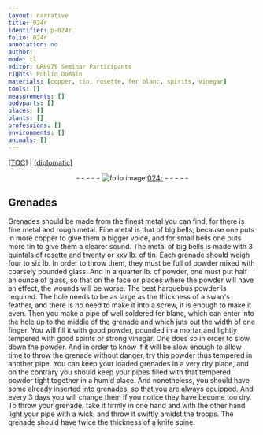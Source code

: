 ```yaml
---
layout: narrative
title: 024r
identifier: p-024r
folio: 024r
annotation: no
author:
mode: tl
editor: GR8975 Seminar Participants
rights: Public Domain
materials: [copper, tin, rosette, fer blanc, spirits, vinegar]
tools: []
measurements: []
bodyparts: []
places: []
plants: []
professions: []
environments: []
animals: []
---
```


<p><a href="{{ site.baseurl }}/translation/" target="_blank">[TOC]</a> | <a href="{{ site.baseurl }}/texts/p-024r_tc/">[diplomatic]</a></p><div class="folio" align="center">- - - - - <a href="http://gallica.bnf.fr/ark:/12148/btv1b10500001g/f53.image" target="_blank"><img src="https://cu-mkp.github.io/2017-workshop-edition/assets/photo-icon.png" alt="folio image: " style="display:inline-block; margin-bottom:-3px;"/>024r</a> - - - - - </div>  
  

## Grenades

 
Grenades should be made from the finest metal you can find, for there is fine metal and rough metal. Fine metal is that of big bells, because one puts in more <span class="m">copper</span> to give them a bigger voice, and for small bells one puts more <span class="m">tin</span> to give them a clearer sound. The metal of big bells is made with 3 quintals of <span class="m">rosette</span> and twenty or xxv lb. of <span class="m">tin</span>. Each grenade should weigh four to six lb. In order to throw them, they must be full of powder mixed with coarsely pounded glass. And in a quarter lb. of powder, one must put half an ounce of glass, so that on the face or places where the powder will have an effect, the wounds will be worse. The best harquebus powder is required. The hole needs to be as large as the thickness of a swan's feather, and there is no need to make it into a screw, it is enough to make it even. Then you make a pipe of well soldered <span class="m">fer blanc</span>, which can enter into the hole up to the middle of the grenade and which juts out the width of one finger. You will fill it with good powder, pounded in a mortar and lightly tempered with good <span class="m">spirits</span> or strong <span class="m">vinegar</span>. One does so in order to slow down the powder. And in order to know if it will be slow enough to allow time to throw the grenade without danger, try this powder thus tempered in another pipe. You can keep your loaded grenades in a very dry place, and on the contrary you should keep your pipes filled with that tempered powder tight together in a humid place. And nonetheless, you should have some already inserted into grenades, so that you are always equipped. And every 3 days you will change them if you notice they have become too dry. To throw your grenade, take it firmly in one hand and with the other hand light your pipe with a wick, and throw it swiftly amidst the troops. The grenade should have twice the thickness of a knife spine.<br/> 
 
